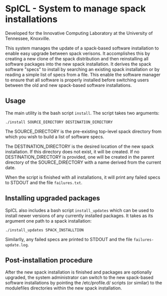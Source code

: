 # SpICL - System to manage spack installations

Developed for the Innovative Computing Laboratory at the University of Tennessee, Knoxville.

This system manages the update of a spack-based software installation to enable easy upgrade between spack verisons.  It accomplishes this by creating a new clone of the spack distribution and then reinstalling all software packages into the new spack installation.  It derives the spack software "specs" to install by searching an existing spack installation or by reading a simple list of specs from a file. This enable the software manager to ensure that all software is properly installed before switching users between the old and new spack-based software installations.

## Usage

The main utility is the bash script `install`.  The script takes two arguments:

`./install SOURCE_DIRECTORY DESTINATION_DIRECTORY`

The SOURCE_DIRECTORY is the pre-existing top-level spack directory from which you wish to build a list of software specs.

The DESTINATION_DIRECTORY is the desired location of the new spack installation.  If this directory does not exist, it will be created.  If no DESTINATION_DIRECTORY is provided, one will be created in the parent directory of the SOURCE_DIRECTORY with a name derived from the current date.

When the script is finished with all installations, it will print any failed specs to STDOUT and the file `failures.txt`.

## Installing upgraded packages

SpICL also includes a bash script `install_updates` which can be used to install newer versions of any currently installed packages.  It takes as its argument one path to a spack installation:

`./install_updates SPACK_INSTALLTION`

Similarlly, any failed specs are printed to STDOUT and the file `failures-update.log`.

## Post-installation procedure

After the new spack installation is finished and packages are optionally upgraded, the system administrator can switch to the new spack-based software installations by pointing the /etc/profile.d/ scripts (or similar) to the modulefiles directories within the new spack installation.

